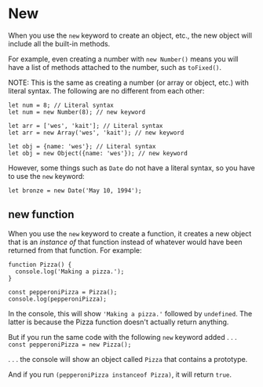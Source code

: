 # New

When you use the `new` keyword to create an object, etc., the new object will include all the built-in methods.

For example, even creating a number with `new Number()` means you will have a list of methods attached to the number, such as `toFixed()`.

NOTE: This is the same as creating a number (or array or object, etc.) with literal syntax.  The following are no different from each other:

```
let num = 8; // Literal syntax
let num = new Number(8); // new keyword
```

```
let arr = ['wes', 'kait']; // Literal syntax
let arr = new Array('wes', 'kait'); // new keyword
```

```
let obj = {name: 'wes'}; // Literal syntax
let obj = new Object({name: 'wes'}); // new keyword
```

However, some things such as `Date` do not have a literal syntax, so you have to use the `new` keyword:

```
let bronze = new Date('May 10, 1994');
```


## new function

When you use the `new` keyword to create a function, it creates a new object that is an *instance of* that function instead of whatever would have been returned from that function.  For example:

```
function Pizza() {
  console.log('Making a pizza.');
}

const pepperoniPizza = Pizza();
console.log(pepperoniPizza);
```

In the console, this will show `'Making a pizza.'` followed by `undefined`.  The latter is because the Pizza function doesn't actually return anything.

But if you run the same code with the following `new` keyword added . . . `const pepperoniPizza = new Pizza();`

. . . the console will show an object called `Pizza` that contains a prototype.

And if you run `(pepperoniPizza instanceof Pizza)`, it will return `true`.